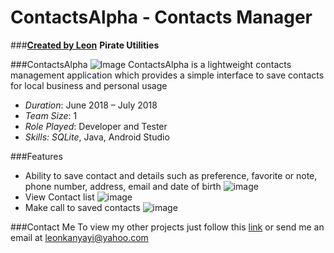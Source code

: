 # ContactsAlpha - Contacts Manager
###[**Created by Leon**](https://bletomus.github.io/) **Pirate Utilities**

###ContactsAlpha
![Image](images/app_home.png)
ContactsAlpha is a lightweight contacts management application which provides a simple interface to save contacts for local business and personal usage

- _Duration_: June 2018 – July 2018
- _Team Size_: 1
- _Role Played_: Developer and Tester
- _Skills: SQLite_, Java, Android Studio

###Features
- Ability to save contact and details such as preference, favorite or note, phone number, address, email and date of birth
![image](images/saving_new_contact.png)
- View Contact list
![image](images/app_home.png)
- Make call to saved contacts
![image](images/making_a_call.png)
 
###Contact Me
To view my other projects just follow this [link](https://bletomus.github.io/) or send me an email at leonkanyayi@yahoo.com

